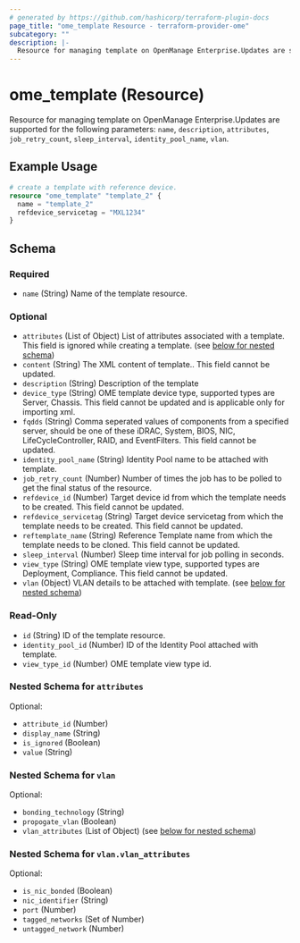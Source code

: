 ```yaml
---
# generated by https://github.com/hashicorp/terraform-plugin-docs
page_title: "ome_template Resource - terraform-provider-ome"
subcategory: ""
description: |-
  Resource for managing template on OpenManage Enterprise.Updates are supported for the following parameters: name, description, attributes, job_retry_count, sleep_interval, identity_pool_name, vlan.
---
```


# ome_template (Resource)

Resource for managing template on OpenManage Enterprise.Updates are supported for the following parameters: `name`, `description`, `attributes`, `job_retry_count`, `sleep_interval`, `identity_pool_name`, `vlan`.

## Example Usage

```terraform
# create a template with reference device.
resource "ome_template" "template_2" {
  name = "template_2"
  refdevice_servicetag = "MXL1234"
}
```

<!-- schema generated by tfplugindocs -->
## Schema

### Required

- `name` (String) Name of the template resource.

### Optional

- `attributes` (List of Object) List of attributes associated with a template. This field is ignored while creating a template. (see [below for nested schema](#nestedatt--attributes))
- `content` (String) The XML content of template.. This field cannot be updated.
- `description` (String) Description of the template
- `device_type` (String) OME template device type, supported types are Server, Chassis. This field cannot be updated and is applicable only for importing xml.
- `fqdds` (String) Comma seperated values of components from a specified server, should be one of these iDRAC, System, BIOS, NIC, LifeCycleController, RAID, and EventFilters. This field cannot be updated.
- `identity_pool_name` (String) Identity Pool name to be attached with template.
- `job_retry_count` (Number) Number of times the job has to be polled to get the final status of the resource.
- `refdevice_id` (Number) Target device id from which the template needs to be created. This field cannot be updated.
- `refdevice_servicetag` (String) Target device servicetag from which the template needs to be created. This field cannot be updated.
- `reftemplate_name` (String) Reference Template name from which the template needs to be cloned. This field cannot be updated.
- `sleep_interval` (Number) Sleep time interval for job polling in seconds.
- `view_type` (String) OME template view type, supported types are Deployment, Compliance. This field cannot be updated.
- `vlan` (Object) VLAN details to be attached with template. (see [below for nested schema](#nestedatt--vlan))

### Read-Only

- `id` (String) ID of the template resource.
- `identity_pool_id` (Number) ID of the Identity Pool attached with template.
- `view_type_id` (Number) OME template view type id.

<a id="nestedatt--attributes"></a>
### Nested Schema for `attributes`

Optional:

- `attribute_id` (Number)
- `display_name` (String)
- `is_ignored` (Boolean)
- `value` (String)


<a id="nestedatt--vlan"></a>
### Nested Schema for `vlan`

Optional:

- `bonding_technology` (String)
- `propogate_vlan` (Boolean)
- `vlan_attributes` (List of Object) (see [below for nested schema](#nestedobjatt--vlan--vlan_attributes))

<a id="nestedobjatt--vlan--vlan_attributes"></a>
### Nested Schema for `vlan.vlan_attributes`

Optional:

- `is_nic_bonded` (Boolean)
- `nic_identifier` (String)
- `port` (Number)
- `tagged_networks` (Set of Number)
- `untagged_network` (Number)


